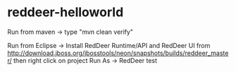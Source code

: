 # reddeer-helloworld

Run from maven -> type "mvn clean verify"

Run from Eclipse -> Install RedDeer Runtime/API and RedDeer UI from http://download.jboss.org/jbosstools/neon/snapshots/builds/reddeer_master/ then right click on project Run As -> RedDeer test
